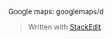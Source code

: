 
Google maps:
googlemaps/d

> Written with [StackEdit](https://stackedit.io/).
<!--stackedit_data:
eyJoaXN0b3J5IjpbLTIwNDg4NDQzOTldfQ==
-->